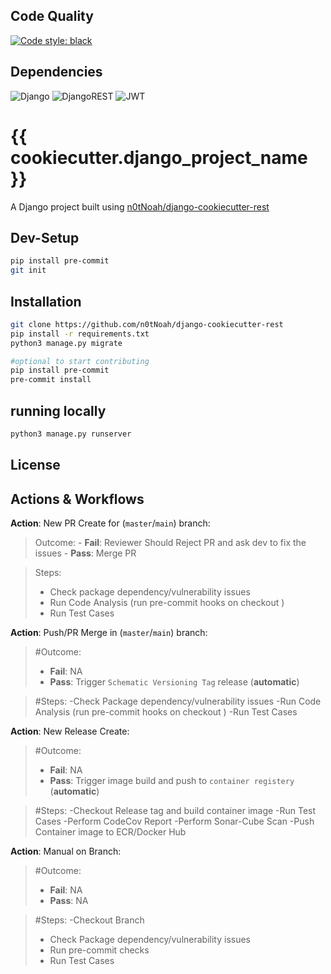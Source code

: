 
## Code Quality
[![Code style: black](https://img.shields.io/badge/code%20style-black-000000.svg)](https://github.com/ambv/black)


## Dependencies

![Django](https://img.shields.io/badge/django-%23092E20.svg?style=for-the-badge&logo=django&logoColor=white)
![DjangoREST](https://img.shields.io/badge/DJANGO-REST-ff1709?style=for-the-badge&logo=django&logoColor=white&color=ff1709&labelColor=gray)
![JWT](https://img.shields.io/badge/JWT-black?style=for-the-badge&logo=JSON%20web%20tokens)

# {{ cookiecutter.django_project_name }}
A Django project built using [n0tNoah/django-cookiecutter-rest](https://github.com/n0tNoah/django-cookiecutter-rest)

## Dev-Setup
```bash
pip install pre-commit
git init

```


## Installation

```bash
git clone https://github.com/n0tNoah/django-cookiecutter-rest
pip install -r requirements.txt
python3 manage.py migrate

#optional to start contributing
pip install pre-commit
pre-commit install

```

## running locally

```bash
python3 manage.py runserver
```

## License

<!-- MARKDOWN LINKS & IMAGES -->
<!-- https://www.markdownguide.org/basic-syntax/#reference-style-links -->

## Actions & Workflows

**Action**: New PR Create for (`master`/`main`) branch:
>Outcome:
	- **Fail**: Reviewer Should Reject PR and ask dev to fix the issues
	- **Pass**: Merge PR

>Steps:
>- Check package dependency/vulnerability issues 
>- Run Code Analysis (run pre-commit hooks on checkout )
>- Run Test Cases

**Action**: Push/PR Merge in (`master`/`main`) branch:
> #Outcome:
> - **Fail**: NA
> - **Pass**: Trigger `Schematic Versioning Tag` release (**automatic**)

> #Steps:
> -Check Package dependency/vulnerability issues
> -Run Code Analysis (run pre-commit hooks on checkout )
> -Run Test Cases

**Action**: New Release Create:
> #Outcome:
> - **Fail**: NA
> - **Pass**: Trigger image build and push to `container registery` (**automatic**)

> #Steps:
> -Checkout Release tag and build container image
> -Run Test Cases
> -Perform CodeCov Report
> -Perform Sonar-Cube Scan
> -Push Container image to ECR/Docker Hub

**Action**: Manual on Branch:
> #Outcome:
> - **Fail**: NA
> - **Pass**: NA

> #Steps:
> -Checkout Branch
> - Check Package dependency/vulnerability issues
> - Run pre-commit checks
> - Run Test Cases



